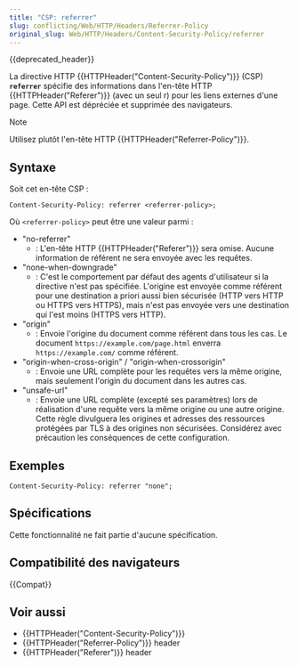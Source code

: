 ```yaml
---
title: "CSP: referrer"
slug: conflicting/Web/HTTP/Headers/Referrer-Policy
original_slug: Web/HTTP/Headers/Content-Security-Policy/referrer
---
```

{{deprecated_header}}

La directive HTTP {{HTTPHeader("Content-Security-Policy")}} (CSP) **`referrer`** spécifie des informations dans l'en-tête HTTP {{HTTPHeader("Referer")}} (avec un seul r) pour les liens externes d'une page. Cette API est dépréciée et supprimée des navigateurs.

> [!NOTE]
> Utilisez plutôt l'en-tête HTTP {{HTTPHeader("Referrer-Policy")}}.

## Syntaxe

Soit cet en-tête CSP :

```
Content-Security-Policy: referrer <referrer-policy>;
```

Où `<referrer-policy>` peut être une valeur parmi :

- "no-referrer"
  - : L'en-tête HTTP {{HTTPHeader("Referer")}} sera omise. Aucune information de référent ne sera envoyée avec les requêtes.
- "none-when-downgrade"
  - : C'est le comportement par défaut des agents d'utilisateur si la directive n'est pas spécifiée. L'origine est envoyée comme référent pour une destination a priori aussi bien sécurisée (HTTP vers HTTP ou HTTPS vers HTTPS), mais n'est pas envoyée vers une destination qui l'est moins (HTTPS vers HTTP).
- "origin"
  - : Envoie l'origine du document comme référent dans tous les cas.
    Le document `https://example.com/page.html` enverra `https://example.com/` comme référent.
- "origin-when-cross-origin" / "origin-when-crossorigin"
  - : Envoie une URL complète pour les requêtes vers la même origine, mais seulement l'origin du document dans les autres cas.
- "unsafe-url"
  - : Envoie une URL complète (excepté ses paramètres) lors de réalisation d'une requête vers la même origine ou une autre origine. Cette règle divulguera les origines et adresses des ressources protégées par TLS à des origines non sécurisées. Considérez avec précaution les conséquences de cette configuration.

## Exemples

```
Content-Security-Policy: referrer "none";
```

## Spécifications

Cette fonctionnalité ne fait partie d'aucune spécification.

## Compatibilité des navigateurs

{{Compat}}

## Voir aussi

- {{HTTPHeader("Content-Security-Policy")}}
- {{HTTPHeader("Referrer-Policy")}} header
- {{HTTPHeader("Referer")}} header
